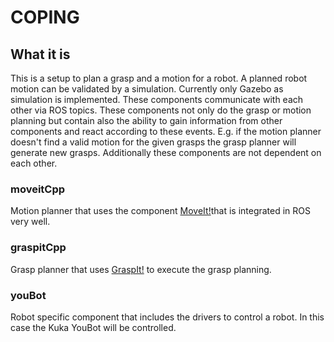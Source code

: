 # COPING

## What it is
This is a setup to plan a grasp and a motion for a robot. A planned robot motion can be validated by a simulation.
Currently only Gazebo as simulation is implemented.
These components communicate with each other via ROS topics.
These components not only do the grasp or motion planning but contain also the ability to gain information from other components and react according to these events.
E.g. if the motion planner doesn't find a valid motion for the given grasps the grasp planner will generate new grasps.
Additionally these components are not dependent on each other.
### moveitCpp
Motion planner that uses the component [MoveIt!](http://docs.ros.org/en/melodic/api/moveit_tutorials/html/index.html)that is integrated in ROS very well.
### graspitCpp
Grasp planner that uses [GraspIt!](https://graspit-simulator.github.io/build/html/index.html) to execute the grasp planning.
### youBot
Robot specific component that includes the drivers to control a robot. In this case the Kuka YouBot will be controlled.
